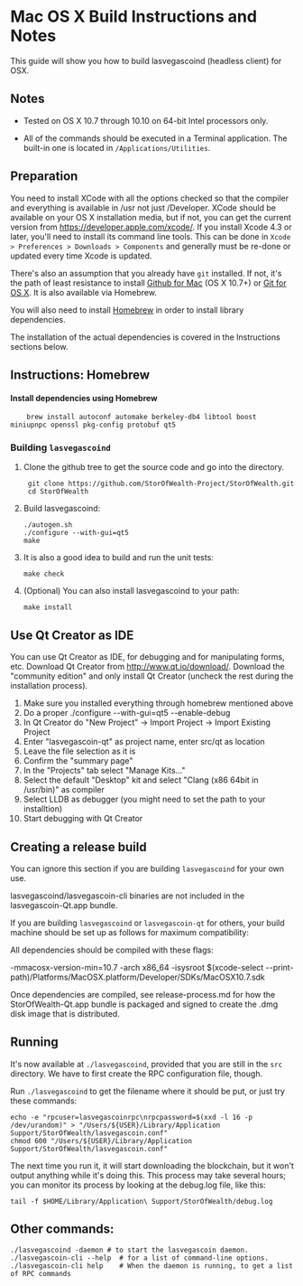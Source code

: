Mac OS X Build Instructions and Notes
====================================
This guide will show you how to build lasvegascoind (headless client) for OSX.

Notes
-----

* Tested on OS X 10.7 through 10.10 on 64-bit Intel processors only.

* All of the commands should be executed in a Terminal application. The
built-in one is located in `/Applications/Utilities`.

Preparation
-----------

You need to install XCode with all the options checked so that the compiler
and everything is available in /usr not just /Developer. XCode should be
available on your OS X installation media, but if not, you can get the
current version from https://developer.apple.com/xcode/. If you install
Xcode 4.3 or later, you'll need to install its command line tools. This can
be done in `Xcode > Preferences > Downloads > Components` and generally must
be re-done or updated every time Xcode is updated.

There's also an assumption that you already have `git` installed. If
not, it's the path of least resistance to install [Github for Mac](https://mac.github.com/)
(OS X 10.7+) or
[Git for OS X](https://code.google.com/p/git-osx-installer/). It is also
available via Homebrew.

You will also need to install [Homebrew](http://brew.sh) in order to install library
dependencies.

The installation of the actual dependencies is covered in the Instructions
sections below.

Instructions: Homebrew
----------------------

#### Install dependencies using Homebrew

        brew install autoconf automake berkeley-db4 libtool boost miniupnpc openssl pkg-config protobuf qt5

### Building `lasvegascoind`

1. Clone the github tree to get the source code and go into the directory.

        git clone https://github.com/StorOfWealth-Project/StorOfWealth.git
        cd StorOfWealth

2.  Build lasvegascoind:

        ./autogen.sh
        ./configure --with-gui=qt5
        make

3.  It is also a good idea to build and run the unit tests:

        make check

4.  (Optional) You can also install lasvegascoind to your path:

        make install

Use Qt Creator as IDE
------------------------
You can use Qt Creator as IDE, for debugging and for manipulating forms, etc.
Download Qt Creator from http://www.qt.io/download/. Download the "community edition" and only install Qt Creator (uncheck the rest during the installation process).

1. Make sure you installed everything through homebrew mentioned above
2. Do a proper ./configure --with-gui=qt5 --enable-debug
3. In Qt Creator do "New Project" -> Import Project -> Import Existing Project
4. Enter "lasvegascoin-qt" as project name, enter src/qt as location
5. Leave the file selection as it is
6. Confirm the "summary page"
7. In the "Projects" tab select "Manage Kits..."
8. Select the default "Desktop" kit and select "Clang (x86 64bit in /usr/bin)" as compiler
9. Select LLDB as debugger (you might need to set the path to your installtion)
10. Start debugging with Qt Creator

Creating a release build
------------------------
You can ignore this section if you are building `lasvegascoind` for your own use.

lasvegascoind/lasvegascoin-cli binaries are not included in the lasvegascoin-Qt.app bundle.

If you are building `lasvegascoind` or `lasvegascoin-qt` for others, your build machine should be set up
as follows for maximum compatibility:

All dependencies should be compiled with these flags:

 -mmacosx-version-min=10.7
 -arch x86_64
 -isysroot $(xcode-select --print-path)/Platforms/MacOSX.platform/Developer/SDKs/MacOSX10.7.sdk

Once dependencies are compiled, see release-process.md for how the StorOfWealth-Qt.app
bundle is packaged and signed to create the .dmg disk image that is distributed.

Running
-------

It's now available at `./lasvegascoind`, provided that you are still in the `src`
directory. We have to first create the RPC configuration file, though.

Run `./lasvegascoind` to get the filename where it should be put, or just try these
commands:

    echo -e "rpcuser=lasvegascoinrpc\nrpcpassword=$(xxd -l 16 -p /dev/urandom)" > "/Users/${USER}/Library/Application Support/StorOfWealth/lasvegascoin.conf"
    chmod 600 "/Users/${USER}/Library/Application Support/StorOfWealth/lasvegascoin.conf"

The next time you run it, it will start downloading the blockchain, but it won't
output anything while it's doing this. This process may take several hours;
you can monitor its process by looking at the debug.log file, like this:

    tail -f $HOME/Library/Application\ Support/StorOfWealth/debug.log

Other commands:
-------

    ./lasvegascoind -daemon # to start the lasvegascoin daemon.
    ./lasvegascoin-cli --help  # for a list of command-line options.
    ./lasvegascoin-cli help    # When the daemon is running, to get a list of RPC commands
